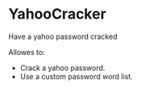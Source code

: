 # YahooCracker
Have a yahoo password cracked

Allowes to:
- Crack a yahoo password.
- Use a custom password word list.
